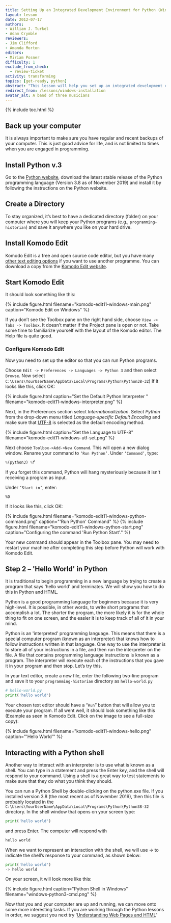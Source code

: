 ```yaml
---
title: Setting Up an Integrated Development Environment for Python (Windows)
layout: lesson
date: 2012-07-17
authors:
- William J. Turkel
- Adam Crymble
reviewers:
- Jim Clifford
- Amanda Morton
editors:
- Miriam Posner
difficulty: 1
exclude_from_check:
  - review-ticket
activity: transforming
topics: [get-ready, python]
abstract: "This lesson will help you set up an integrated development environment for Python on a computer running the Windows operating system."
redirect_from: /lessons/windows-installation
avatar_alt: A band of three musicians
---
```


{% include toc.html %}





## Back up your computer

It is always important to make sure you have regular and recent backups
of your computer. This is just good advice for life, and is not limited
to times when you are engaged in programming.

## Install Python v.3

Go to the [Python website][], download the latest stable release of the
Python programming language (Version 3.8 as of November 2019) and install
it by following the instructions on the Python website.

## Create a Directory

To stay organized, it’s best to have a dedicated directory (folder) on
your computer where you will keep your Python programs (e.g.,
`programming-historian`) and save it anywhere you like on your hard
drive.

## Install Komodo Edit

Komodo Edit is a free and open source code editor, but you have many
[other text editing options][] if you want to use another programme. You can
download a copy from the [Komodo Edit website][].

## Start Komodo Edit

It should look something like this:

{% include figure.html filename="komodo-edit11-windows-main.png" caption="Komodo Edit on Windows" %}

If you don’t see the Toolbox pane on the right hand side, choose
`View -> Tabs -> Toolbox`. It doesn’t matter if the Project pane is open
or not. Take some time to familiarize yourself with the layout of the
Komodo editor. The Help file is quite good.

### Configure Komodo Edit

Now you need to set up the editor so that you can run Python programs.

Choose `Edit -> Preferences -> Languages -> Python 3` and then select `Browse`. Now select    `C:\Users\YourUserName\AppData\Local\Programs\Python\Python38-32`)
     If it looks like this, click OK:

{% include figure.html caption="Set the Default Python Interpreter
" filename="komodo-edit11-windows-interpreter.png" %}

Next, in the Preferences section select *Internationalization*.
    Select *Python* from the drop-down menu titled *Language-specific
    Default Encoding* and make sure that [UTF-8][] is selected as the
    default encoding method.

{% include figure.html caption="Set the Language to UTF-8" filename="komodo-edit11-windows-utf-set.png" %}

Next choose `Toolbox->Add->New Command`. This will open a new dialog
window. Rename your command to `‘Run Python’`. Under `‘Command’`, type:

``` python
%(python3) %f
```

If you forget this command, Python will hang mysteriously because it
isn't receiving a program as input.

Under `‘Start in’`, enter:

`%D`

If it looks like this, click OK:

{% include figure.html filename="komodo-edit11-windows-python-command.png" caption="'Run Python' Command" %}
{% include figure.html filename="komodo-edit11-windows-python-start.png" caption="Configuring the command 'Run Python Start'." %}

Your new command should appear in the Toolbox pane. You may need to
restart your machine after completing this step before Python will work
with Komodo Edit.

Step 2 – 'Hello World' in Python
--------------------------------

It is traditional to begin programming in a new language by trying to
create a program that says 'hello world' and terminates. We will show
you how to do this in Python and HTML.

Python is a good programming language for beginners because it is very
high-level. It is possible, in other words, to write short programs that
accomplish a lot. The shorter the program, the more likely it is for the
whole thing to fit on one screen, and the easier it is to keep track of
all of it in your mind.

Python is an 'interpreted' programming language. This means that
there is a special computer program (known as an interpreter) that knows
how to follow instructions written in that language. One way to use the
interpreter is to store all of your instructions in a file, and then run
the interpreter on the file. A file that contains programming language
instructions is known as a program. The interpreter will execute each of
the instructions that you gave it in your program and then stop. Let’s
try this.

In your text editor, create a new file, enter the following two-line
program and save it to your `programming-historian` directory as
`hello-world.py`

``` python
# hello-world.py
print('hello world')
```

Your chosen text editor should have a “`Run`” button that will allow you
to execute your program. If all went well, it should look something like
this (Example as seen in Komodo Edit. Click on the image to see a
full-size copy):

{% include figure.html filename="komodo-edit11-windows-hello.png" caption="'Hello World'" %}

## Interacting with a Python shell

Another way to interact with an interpreter is to use what is known as a
shell. You can type in a statement and press the Enter key, and the
shell will respond to your command. Using a shell is a great way to test
statements to make sure that they do what you think they should.

You can run a Python Shell by double-clicking on the python.exe file. If
you installed version 3.8 (the most recent as of November 2019), then this
file is probably located in the `C:\Users\YourUserName\AppData\Local\Programs\Python\Python38-32` directory. In
the shell window that opens on your screen type:

``` python
print('hello world')
```

and press Enter. The computer will respond with

``` python
hello world
```

When we want to represent an interaction with the shell, we will use -\>
to indicate the shell’s response to your command, as shown below:

``` python
print('hello world')
-> hello world
```

On your screen, it will look more like this:

{% include figure.html caption="Python Shell in Windows" filename="windows-python3-cmd.png" %}

Now that you and your computer are up and running, we can move onto some
more interesting tasks. If you are working through the Python lessons in
order, we suggest you next try ‘[Understanding Web Pages and HTML][]‘

  [Python website]: http://www.python.org/
  [other text editing options]: http://wiki.python.org/moin/PythonEditors/
  [Komodo Edit website]: http://www.activestate.com/komodo-edit
  [UTF-8]: http://en.wikipedia.org/wiki/UTF-8
  [Understanding Web Pages and HTML]: /lessons/viewing-html-files
